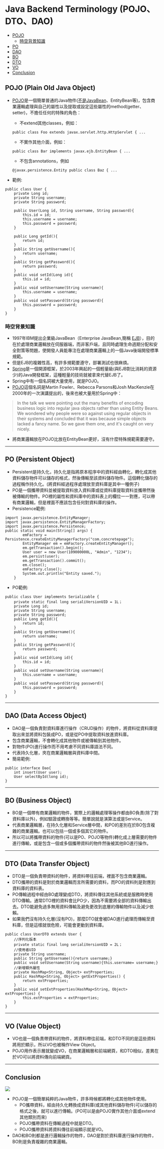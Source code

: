 # Java Backend Terminology (POJO、DTO、DAO)


- [POJO](#POJO-Plain-Old-Java-Object)
    - [時空背景知識](#時空背景知識)
- [PO](#PO-Persistent-Object)
- [DAO](#DAO-Data-Access-Object)
- [BO](#BO-Business-Object)
- [DTO](#DTO-Data-Transfer-Object)
- [VO](#VO-Value-Object)
- [Conclusion](#Conclusion)

## POJO (Plain Old Java Object)

- [POJO](https://en.m.wikipedia.org/wiki/Plain_old_Java_object)是一個簡單普通的Java物件([不是JavaBean](https://www.geeksforgeeks.org/pojo-vs-java-beans/)、EntityBean等)，包含商業邏輯處理與自己的屬性以及提取或設定這些屬性的method(getter、setter)，不擔任任何的特殊的角色：

    - 不extend其他classes，例如：

    ```
    public class Foo extends javax.servlet.http.HttpServlet { ...
    ```

    - 不實作其他介面，例如：

    ```
    public class Bar implements javax.ejb.EntityBean { ...
    ```

    - 不包含annotations，例如

    ```
    @javax.persistence.Entity public class Baz { ...
    ```

- 範例:

```
public class User {
    private Long id;
    private String username;
    private String password; 
    
    public User(Long id, String username, String password){
        this.id = id;
        this.username = username;
        this.password = password;
    }
    
    public Long getId(){
        return id;
    }
    public String getUsername(){
        return username;
    }
    public String getPassword(){
        return password;
    }
    public void setId(Long id){
        this.id = id;
    }
    public void setUsername(String username){
        this.username = username;
    }
    public void setPassword(String password){
        this.password = password;
    }
}
```

### 時空背景知識

- 1997年IBM提出企業級JavaBean（Enterprise JavaBean,簡稱 [EJB](https://zh.wikipedia.org/wiki/EJB)），目的在於處理商業邏輯放在伺服器端，而非客戶端，且同時處理生命週期分配和安全對策等問題，使開發人員能專注在處理商業邏輯上的一個Java後端開發標準規範。
- 但是EJB的複雜性高，有許多規範要遵守，部署測試也很麻煩。
- [Spring](https://zh.wikipedia.org/wiki/Spring_Framework)是一個開源框架，於2003年興起的一個輕量級(與EJB對比消耗的資源少)的Java開發框架，這種輕量的技術就被拿來代替EJB了。
- Spring中有一個名詞被大量使用，就是POJO。
- [POJO](https://martinfowler.com/bliki/POJO.html)這個名詞是Martin Fowler、Rebecca Parsons和Josh MacKenzie在2000年的一次演講提出的，後來也被大量用於Spring中：
> In the talk we were pointing out the many benefits of encoding business logic into regular java objects rather than using Entity Beans. We wondered why people were so against using regular objects in their systems and concluded that it was because simple objects lacked a fancy name. So we gave them one, and it's caught on very nicely.
> 
- 將商業邏輯放在POJO比放在EntityBean更好，沒有什麼特殊規範需要遵守。

---

## PO (Persistent Object)
 - Persistent是持久化，持久化是指將原本程序中的資料經由轉化，轉化成其他資料儲存物件可以儲存的格式，然後傳輸至該資料儲存物件。這個轉化儲存的過程稱作持久化。(將資料經過程序處理放至資料庫是其中一種例子)
 - PO是一個攜帶資料並被提取資料放入資料庫或從資料庫提取資料並攜帶然後被傳輸的物件。PO裡的屬性和資料庫中的資料表上的欄位一一對應，可以帶有商業邏輯，但是裡面不應該包含任何對資料庫的操作。
 - Persistence範例:
```
import javax.persistence.EntityManager;
import javax.persistence.EntityManagerFactory;
import javax.persistence.Persistence;
public static void main(String[] args) {
        emFactory = Persistence.createEntityManagerFactory("com.concretepage");
		EntityManager em = emFactory.createEntityManager();	
		em.getTransaction().begin();
		User user = new User(109000000L, "Admin", "1234");
		em.persist(user);
		em.getTransaction().commit();
		em.close();
		emFactory.close();
		System.out.println("Entity saved.");
	}
```
 - PO範例:
    
```
public class User implements Serializable {
    private static final long serialiVersionUID = 1L；
	private Long id;
    private String username;
    private String password;    
    public Long getId(){
        return id;
    }
    public String getUsername(){
        return username;
    }
    public String getPassword(){
        return password;
    }
    public void setId(Long id){
        this.id = id;
    }
    public void setUsername(String username){
        this.username = username;
    }
    public void setPassword(String password){
        this.password = password;
    }
}
```

---

## DAO (Data Access Object)

 - DAO是一個負責對資料庫進行操作（CRUD操作）的物件，將資料從資料庫提取出來並將資料包裝成PO，或是從PO中提取資料放進資料庫。
 - 包含商業邏輯，不會轉化成其他物件或被傳輸到其他物件。
 - 對物件(PO)進行操作而不用考慮不同資料庫語法不同。
 - 代表持久化層，夾在商業邏輯層與資料庫中間。
 - 簡易範例:
```
public interface Dao{
    int insert(User user);
    User selectById(long id);
}
```

---

## BO (Business Object)
 - BO是一個帶有商業邏輯的物件，實際上的邏輯處理等操作都由BO負責(除了對資料庫以外)，例如驗證或轉換等等。簡單說就是演算法或是Service。
 - 代表商業邏輯層，在持久化層和Service層中間，和PO的差別在於BO包含複雜的商業邏輯。也可以包括一個或多個其它的物件。
 - 所以可以將攜帶資料的物件(可以是PO、POJO等物件)轉化成上層需要的物件進行傳輸，或是包含一個或多個攜帶資料的物件然後被其他BO進行操作。

---

## DTO (Data Transfer Object)

 - DTO是一個負責帶資料的物件，將資料帶往前端，裡面不包含商業邏輯。
 - DTO攜帶的資料是對於商業邏輯而言所需要的資料，而PO的資料則是對應到資料庫的資料表。
 - PO傳輸過程中經由BO處理變成DTO，將資料傳往其他系統或是服務時使用DTO傳輸。通常DTO裡的資料會比PO少，因為不需要將全部的資料傳輸出去。DTO能避免過多無用資料傳輸及避免更改到底層的傳輸物件以及減少依賴。
- 如果我們沒有持久化層(沒有PO)，那麼DTO就會被DAO進行處理而傳輸至資料庫，但是這樣就很危險，可能會更動到資料庫。

```
public class UserDTO extends User {
    //序列化版本
    private static final long serialiVersionUID = 2L；
    //使用者UID
    private String username;
    public String getUsername(){return username;}
    public void setUsername(String username){this.username= username;}
    //新增額外屬性
    private HashMap<String, Object> extProperties;        
    public HashMap<String, Object> getExtProperties() {
        return extProperties;
    }
    public void setExtProperties(HashMap<String, Object> extProperties) {
        this.extProperties = extProperties;
    }
}
```

---

## VO (Value Object)

 - VO也是一個負責帶資料的物件，將資料帶往前端，和DTO不同的是這些資料將用於顯示，所以VO也被稱作View Object。
 - POJO用作表示層就變成VO，在商業邏輯層和前端網頁，和DTO相似，差異在於VO可以將資料傳向前端網頁。

---

## Conclusion

![](https://i.imgur.com/98Ae6I1.png)

- POJO是一個簡單純粹的Java物件，許多時候都將轉化成其他物件使用。
  * PO攜帶資料，經由持久化轉換成資料庫(或其他資料儲存物件)可以儲存的格式之後，就可以進行傳輸。(PO可以是由POJO實作其他介面或extend其他類別而來)
  * POJO攜帶資料在傳輸過程中就是DTO。
  * POJO攜帶資料將資料傳往前端顯示就是VO。
- DAO和BO則都是進行邏輯操作的物件，DAO是對於資料庫進行操作的物件，BO則是負責複雜的商業邏輯。


